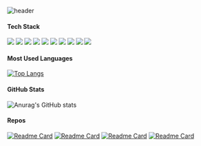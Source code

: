 <!--  <center>
<img width=100% src="https://capsule-render.vercel.app/api?type=waving&animation=twinkling&color=auto&height=300&section=header&text=iOS Developer%20Allie%20Kim&fontSize=90"/> -->
<!-- </center> -->
![header](https://capsule-render.vercel.app/api?type=waving&height=250&color=gradient&animation=fadeIn&fontColor=ffffff&fontAlign=20&fontAlignY=48&descAlign=20&descAlignY=60&text=Allie%20Kim&fontSize=40&desc=iOS%20Developer)

#### Tech Stack   
<img src="https://img.shields.io/badge/-iOS-000000?style=flat&logo=iOS%logoColor=white"/> <img src="https://img.shields.io/badge/-Swift-FA7343?style=flat&logo=Swift&logoColor=white"/> <img src="https://img.shields.io/badge/-CocoaPods-EE3322?style=flat&logo=CocoaPods&logoColor=white"/> <img src="https://img.shields.io/badge/-ReactiveX-B7178C?style=flat&logo=ReactiveX&logoColor=white"/> <img src="https://img.shields.io/badge/-Java-007396?style=flat&logo=Java&logoColor=white"/> <img src="https://img.shields.io/badge/-Android-3DDC84?style=flat&logo=Android&logoColor=white"/> <img src="https://img.shields.io/badge/-HTML5-E34F26?style=flat&logo=HTML5&logoColor=white"/> <img src="https://img.shields.io/badge/-CSS3-1572B6?style=flat&logo=CSS3&logoColor=white"/> <img src="https://img.shields.io/badge/-JavaScript-F7DF1E?style=flat&logo=JavaScript&logoColor=white"/> <img src="https://img.shields.io/badge/-Spring-6DB33F?style=flat&logo=Spring&logoColor=white"/>    
#### Most Used Languages
[![Top Langs](https://github-readme-stats.vercel.app/api/top-langs/?username=allie0147&layout=compact&theme=material-palenight&hide_border=true&hide_title=true)](https://github.com/allie0147/github-readme-stats)   
#### GitHub Stats
![Anurag's GitHub stats](https://github-readme-stats.vercel.app/api?username=allie0147&show_icons=true&theme=material-palenight&count_private=true&hide_border=true&include_all_commits=true&hide_title=true)    
#### Repos
[![Readme Card](https://github-readme-stats.vercel.app/api/pin/?username=allie0147&description=true&theme=nord&hide_border=true&repo=kiwiProject)](https://github.com/allie0147/kiwiProject)
[![Readme Card](https://github-readme-stats.vercel.app/api/pin/?username=allie0147&theme=nord&hide_border=true&repo=Unsplash_Api_Swift)](https://github.com/allie0147/Unsplash_Api_Swift)
[![Readme Card](https://github-readme-stats.vercel.app/api/pin/?username=allie0147&theme=nord&hide_border=true&repo=RxSwift_UITableView)](https://github.com/allie0147/RxSwift_UITableView)
[![Readme Card](https://github-readme-stats.vercel.app/api/pin/?username=allie0147&theme=nord&hide_border=true&repo=SpotifyExample)](https://github.com/allie0147/SpotifyExample)
